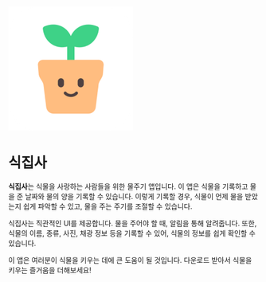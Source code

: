 ![plantbutler](../assets/plantbutler.png)

# 식집사

**식집사**는 식물을 사랑하는 사람들을 위한 물주기 앱입니다. 이 앱은 식물을 기록하고 물을 준 날짜와
물의 양을 기록할 수 있습니다. 이렇게 기록할 경우, 식물이 언제 물을 받았는지 쉽게 파악할 수 있고,
물을 주는 주기를 조절할 수 있습니다.

식집사는 직관적인 UI를 제공합니다. 물을 주어야 할 때, 알림을 통해 알려줍니다. 또한, 식물의 이름,
종류, 사진, 채광 정보 등을 기록할 수 있어, 식물의 정보를 쉽게 확인할 수 있습니다.

이 앱은 여러분이 식물을 키우는 데에 큰 도움이 될 것입니다. 다운로드 받아서 식물을 키우는 즐거움을 더해보세요!
